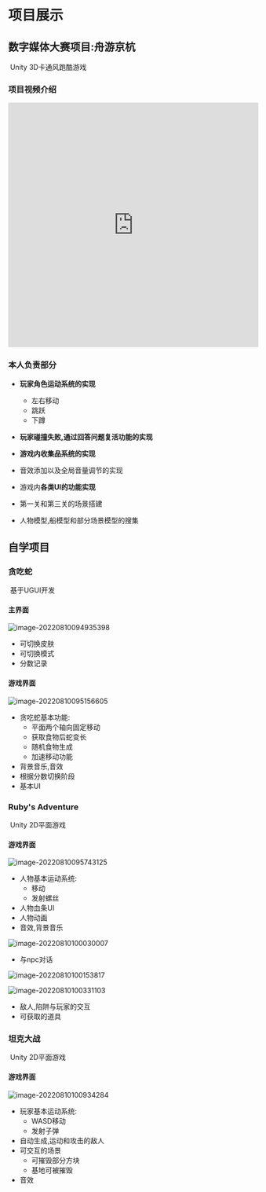 # 项目展示



## 数字媒体大赛项目:舟游京杭

​		Unity 3D卡通风跑酷游戏



### 项目视频介绍

<iframe height=498 width=510 src='https://player.youku.com/embed/XNTg5MjQ4ODM3Ng==' frameborder=0 'allowfullscreen'></iframe>



### 本人负责部分

- **玩家角色运动系统的实现**
  - 左右移动
  - 跳跃
  - 下蹲

- **玩家碰撞失败,通过回答问题复活功能的实现**
- **游戏内收集品系统的实现**
- 音效添加以及全局音量调节的实现
- 游戏内**各类UI的功能实现**
- 第一关和第三关的场景搭建
- 人物模型,船模型和部分场景模型的搜集







## 自学项目



### 贪吃蛇

​	基于UGUI开发

#### 主界面

![image-20220810094935398](https://jupiter-typora-pic.oss-cn-shanghai.aliyuncs.com/image-20220810094935398.png)

- 可切换皮肤
- 可切换模式
- 分数记录



#### 游戏界面

![image-20220810095156605](https://jupiter-typora-pic.oss-cn-shanghai.aliyuncs.com/image-20220810095156605.png)

- 贪吃蛇基本功能:
  - 平面两个轴向固定移动
  - 获取食物后蛇变长
  - 随机食物生成
  - 加速移动功能
- 背景音乐,音效
- 根据分数切换阶段
- 基本UI





### Ruby's Adventure

​	Unity 2D平面游戏



#### 游戏界面

![image-20220810095743125](https://jupiter-typora-pic.oss-cn-shanghai.aliyuncs.com/image-20220810095743125.png)

- 人物基本运动系统:
  - 移动
  - 发射螺丝
- 人物血条UI
- 人物动画
- 音效,背景音乐

![image-20220810100030007](https://jupiter-typora-pic.oss-cn-shanghai.aliyuncs.com/image-20220810100030007.png)

- 与npc对话

  

![image-20220810100153817](https://jupiter-typora-pic.oss-cn-shanghai.aliyuncs.com/image-20220810100153817.png)

![image-20220810100331103](https://jupiter-typora-pic.oss-cn-shanghai.aliyuncs.com/image-20220810100331103.png)

- 敌人,陷阱与玩家的交互
- 可获取的道具





### 坦克大战

​	Unity 2D平面游戏



#### 游戏界面

![image-20220810100934284](https://jupiter-typora-pic.oss-cn-shanghai.aliyuncs.com/image-20220810100934284.png)

- 玩家基本运动系统:
  - WASD移动
  - 发射子弹
- 自动生成,运动和攻击的敌人
- 可交互的场景
  - 可摧毁部分方块
  - 基地可被摧毁
- 音效